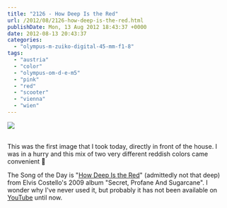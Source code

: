 ```yaml
---
title: "2126 - How Deep Is the Red"
url: /2012/08/2126-how-deep-is-the-red.html
publishDate: Mon, 13 Aug 2012 18:43:37 +0000
date: 2012-08-13 20:43:37
categories: 
  - "olympus-m-zuiko-digital-45-mm-f1-8"
tags: 
  - "austria"
  - "color"
  - "olympus-om-d-e-m5"
  - "pink"
  - "red"
  - "scooter"
  - "vienna"
  - "wien"
---
```

<div class="container">
<div class="center"><a target="_blank" href="https://d25zfm9zpd7gm5.cloudfront.net/1200x1200/2012/20120813_084526_lr.jpg"><img src="https://d25zfm9zpd7gm5.cloudfront.net/0600x0600/2012/20120813_084526_lr.jpg" /></a></div>
</div>
<br />

This was the first image that I took today, directly in front of the house. I was in a hurry and this mix of two very different reddish colors came convenient 🙂

 The Song of the Day is "<a href="http://www.lyricsmode.com/lyrics/e/elvis_costello/how_deep_is_the_red.html" target="_blank">How Deep Is the Red</a>" (admittedly not that deep) from Elvis Costello's 2009 album "Secret, Profane And Sugarcane". I wonder why I've never used it, but probably it has not been available on <a href="http://www.youtube.com/watch?v=Jj7P074waPk" target="_blank">YouTube</a> until now.

